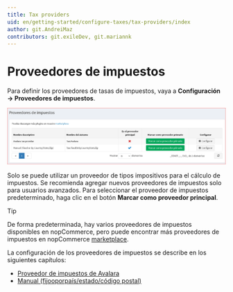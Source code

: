 ```yaml
---
title: Tax providers
uid: en/getting-started/configure-taxes/tax-providers/index
author: git.AndreiMaz
contributors: git.exileDev, git.mariannk
---
```


# Proveedores de impuestos

Para definir los proveedores de tasas de impuestos, vaya a **Configuración → Proveedores de impuestos**.

 ![Tax providers](_static/index/tax-providers.png)

Solo se puede utilizar un proveedor de tipos impositivos para el cálculo de impuestos. Se recomienda agregar nuevos proveedores de impuestos solo para usuarios avanzados.
Para seleccionar el proveedor de impuestos predeterminado, haga clic en el botón **Marcar como proveedor principal**.

> [!TIP]
>
> De forma predeterminada, hay varios proveedores de impuestos disponibles en nopCommerce, pero puede encontrar más proveedores de impuestos en nopCommerce [marketplace](https://www.nopcommerce.com/marketplace).

La configuración de los proveedores de impuestos se describe en los siguientes capítulos:
* [Proveedor de impuestos de Avalara](xref:en/Getting-started/configure-tax/tax-Suppliers/Avalara)
* [Manual (fijooporpaís/estado/código postal)](xref:en/getting-started/configure-taxes/tax-providers/manual)
